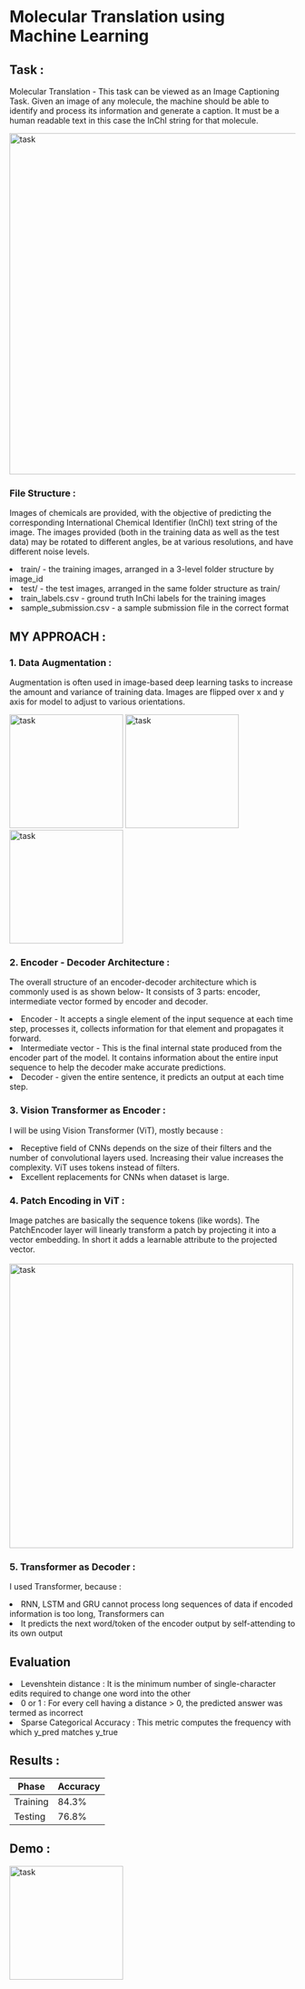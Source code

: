 # Molecular Translation using Machine Learning

## Task :
Molecular Translation - This task can be viewed as an Image Captioning Task. Given an image of any molecule, the machine should be able to identify and process its information and generate a caption. It must be a human readable text in this case the InChI string for that molecule.

<img src="https://github.com/Ssanyachetwani/Molecular-Translation-using-Machine-Learning/blob/main/rim/task.png" alt="task" width=600/>

### File Structure :
Images of chemicals are provided, with the objective of predicting the corresponding International Chemical Identifier (InChI) text string of the image. The images provided (both in the training data as well as the test data) may be rotated to different angles, be at various resolutions, and have different noise levels.

<li> train/ - the training images, arranged in a 3-level folder structure by image_id </li> 
<li> test/ - the test images, arranged in the same folder structure as train/ </li> 
<li> train_labels.csv - ground truth InChi labels for the training images </li> 
<li> sample_submission.csv - a sample submission file in the correct format </li> 

## MY APPROACH :

### 1. Data Augmentation :
Augmentation is often used in image-based deep learning tasks to increase the amount and variance of training data. Images are flipped over x and y axis for model to adjust to various orientations.

<img src="https://github.com/Ssanyachetwani/Molecular-Translation-using-Machine-Learning/blob/main/rim/aug1.png" alt="task" width=200/>  <img src="https://github.com/Ssanyachetwani/Molecular-Translation-using-Machine-Learning/blob/main/rim/aug2.png" alt="task" width=200/>  <img src="https://github.com/Ssanyachetwani/Molecular-Translation-using-Machine-Learning/blob/main/rim/aug3.png" alt="task" width=200/>

### 2. Encoder - Decoder Architecture :
The overall structure of an encoder-decoder architecture which is commonly used is as shown below-
It consists of 3 parts: encoder, intermediate vector formed by encoder and decoder.
<li> Encoder - It accepts a single element of the input sequence at each time step, processes it, collects information for that element and propagates it forward. </li> 
<li> Intermediate vector - This is the final internal state produced from the encoder part of the model. It contains information about the entire input sequence to help the decoder make accurate predictions. </li> 
<li> Decoder - given the entire sentence, it predicts an output at each time step. </li> 

### 3. Vision Transformer as Encoder :
I will be using Vision Transformer (ViT), mostly because :
<li> Receptive field of CNNs depends on the size of their filters and the number of convolutional layers used. Increasing their value increases the complexity. ViT uses tokens instead of filters. </li>
<li> Excellent replacements for CNNs when dataset is large. </li>

### 4. Patch Encoding in ViT :
Image patches are basically the sequence tokens (like words). The PatchEncoder layer will linearly transform a patch by projecting it into a vector embedding. In short it adds a learnable attribute to the projected vector. <br/> <br/>
<img src="https://github.com/Ssanyachetwani/Molecular-Translation-using-Machine-Learning/blob/main/rim/vit.gif" alt="task" width=500/>

### 5. Transformer as Decoder :
I used Transformer, because :
<li> RNN, LSTM and GRU cannot process long sequences of data if encoded information is too long, Transformers can </li>
<li> It predicts the next word/token of the encoder output by self-attending to its own output </li>

## Evaluation 

<li> Levenshtein distance : It is the minimum number of single-character edits required to change one word into the other </li>

<li> 0 or 1 : For every cell having a distance > 0, the predicted answer was termed as incorrect </li>

<li> Sparse Categorical Accuracy : This metric computes the frequency with which y_pred matches y_true </li>

## Results :

| Phase | Accuracy |  
| ------- | --- | 
| Training | 84.3% |
| Testing | 76.8% |

## Demo :

<img src="https://github.com/Ssanyachetwani/Molecular-Translation-using-Machine-Learning/blob/main/rim/demo.png" alt="task" width=200/>
